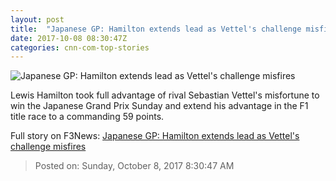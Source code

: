 ```yaml
---
layout: post
title:  "Japanese GP: Hamilton extends lead as Vettel's challenge misfires"
date: 2017-10-08 08:30:47Z
categories: cnn-com-top-stories
---
```


![Japanese GP: Hamilton extends lead as Vettel's challenge misfires](http://i2.cdn.cnn.com/cnnnext/dam/assets/171008031316-hamiltons-fourth-super-tease.jpg)

Lewis Hamilton took full advantage of rival Sebastian Vettel's misfortune to win the Japanese Grand Prix Sunday and extend his advantage in the F1 title race to a commanding 59 points.


Full story on F3News: [Japanese GP: Hamilton extends lead as Vettel's challenge misfires](http://www.f3nws.com/n/qpJnuH)

> Posted on: Sunday, October 8, 2017 8:30:47 AM
